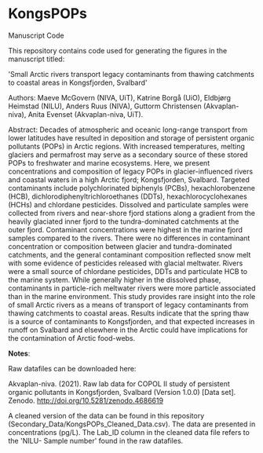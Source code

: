 # KongsPOPs

Manuscript Code

This repository contains code used for generating the figures in the manuscript titled:

'Small Arctic rivers transport legacy contaminants from thawing catchments to coastal areas in Kongsfjorden, Svalbard'

Authors: Maeve McGovern (NIVA, UiT), Katrine Borgå (UiO), Eldbjørg Heimstad (NILU), Anders Ruus (NIVA), Guttorm Christensen (Akvaplan-niva), Anita Evenset (Akvaplan-niva, UiT).

Abstract: Decades of atmospheric and oceanic long-range transport from lower latitudes have resulted in deposition and storage of persistent organic pollutants (POPs) in Arctic regions. With increased temperatures, melting glaciers and permafrost may serve as a secondary source of these stored POPs to freshwater and marine ecosystems. Here, we present concentrations and composition of legacy POPs in glacier-influenced rivers and coastal waters in a high Arctic fjord; Kongsfjorden, Svalbard. Targeted contaminants include polychlorinated biphenyls (PCBs), hexachlorobenzene (HCB), dichlorodiphenyltrichloroethanes (DDTs), hexachlorocyclohexanes (HCHs) and chlordane pesticides. Dissolved and particulate samples were collected from rivers and near-shore fjord stations along a gradient from the heavily glaciated inner fjord to the tundra-dominated catchments at the outer fjord. Contaminant concentrations were highest in the marine fjord samples compared to the rivers. There were no differences in contaminant concentration or composition between glacier and tundra-dominated catchments, and the general contaminant composition reflected snow melt with some evidence of pesticides released with glacial meltwater. Rivers were a small source of chlordane pesticides, DDTs and particulate HCB to the marine system. While generally higher in the dissolved phase, contaminants in particle-rich meltwater rivers were more particle associated than in the marine environment. This study provides rare insight into the role of small Arctic rivers as a means of transport of legacy contaminants from thawing catchments to coastal areas. Results indicate that the spring thaw is a source of contaminants to Kongsfjorden, and that expected increases in runoff on Svalbard and elsewhere in the Arctic could have implications for the contamination of Arctic food-webs. 

**Notes**: 

Raw datafiles can be downloaded here:

Akvaplan-niva. (2021). Raw lab data for COPOL II study of persistent organic pollutants in  Kongsfjorden, Svalbard (Version 1.0.0) [Data set]. Zenodo.
http://doi.org/10.5281/zenodo.4686619 

A cleaned version of the data can be found in this repository (Secondary_Data/KongsPOPs_Cleaned_Data.csv). The data are presented in concentrations (pg/L). The Lab_ID column in the cleaned data file refers to the 'NILU- Sample number' found in the raw datafiles. 